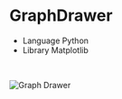 # GraphDrawer

- Language Python
- Library Matplotlib

<br>


![Graph Drawer](https://user-images.githubusercontent.com/71058334/127103612-36696883-d95d-49f3-8396-97aee0b7f06a.PNG)
